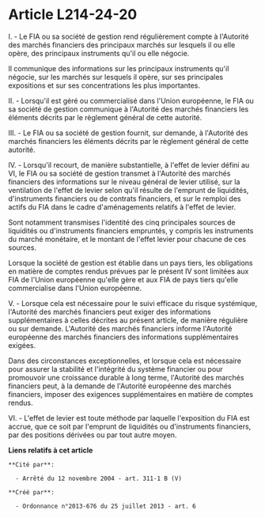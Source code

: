 # Article L214-24-20

I. - Le FIA ou sa société de gestion rend régulièrement compte à l'Autorité des marchés financiers des principaux marchés sur
lesquels il ou elle opère, des principaux instruments qu'il ou elle négocie. 

Il communique des informations sur les principaux instruments qu'il négocie, sur les marchés sur lesquels il opère, sur ses
principales expositions et sur ses concentrations les plus importantes. 

II. - Lorsqu'il est géré ou commercialisé dans l'Union européenne, le FIA ou sa société de gestion communique à l'Autorité
des marchés financiers les éléments décrits par le règlement général de cette autorité. 

III. - Le FIA ou sa société de gestion fournit, sur demande, à l'Autorité des marchés financiers les éléments décrits par le
règlement général de cette autorité. 

IV. - Lorsqu'il recourt, de manière substantielle, à l'effet de levier défini au VI, le FIA ou sa société de gestion transmet
à l'Autorité des marchés financiers des informations sur le niveau général de levier utilisé, sur la ventilation de l'effet
de levier selon qu'il résulte de l'emprunt de liquidités, d'instruments financiers ou de contrats financiers, et sur le
remploi des actifs du FIA dans le cadre d'aménagements relatifs à l'effet de levier. 

Sont notamment transmises l'identité des cinq principales sources de liquidités ou d'instruments financiers empruntés, y
compris les instruments du marché monétaire, et le montant de l'effet levier pour chacune de ces sources. 

Lorsque la société de gestion est établie dans un pays tiers, les obligations en matière de comptes rendus prévues par le
présent IV sont limitées aux FIA de l'Union européenne qu'elle gère et aux FIA de pays tiers qu'elle commercialise dans
l'Union européenne. 

V. - Lorsque cela est nécessaire pour le suivi efficace du risque systémique, l'Autorité des marchés financiers peut exiger
des informations supplémentaires à celles décrites au présent article, de manière régulière ou sur demande. L'Autorité des
marchés financiers informe l'Autorité européenne des marchés financiers des informations supplémentaires exigées. 

Dans des circonstances exceptionnelles, et lorsque cela est nécessaire pour assurer la stabilité et l'intégrité du système
financier ou pour promouvoir une croissance durable à long terme, l'Autorité des marchés financiers peut, à la demande de
l'Autorité européenne des marchés financiers, imposer des exigences supplémentaires en matière de comptes rendus. 

VI. - L'effet de levier est toute méthode par laquelle l'exposition du FIA est accrue, que ce soit par l'emprunt de
liquidités ou d'instruments financiers, par des positions dérivées ou par tout autre moyen.

**Liens relatifs à cet article**

	**Cité par**:

	  - Arrêté du 12 novembre 2004 - art. 311-1 B (V)

	**Créé par**:

	  - Ordonnance n°2013-676 du 25 juillet 2013 - art. 6
